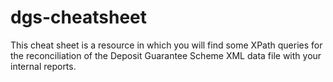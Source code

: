# dgs-cheatsheet
This cheat sheet is a resource in which you will find some XPath queries for the reconciliation of the Deposit Guarantee Scheme XML data file with your internal reports.
